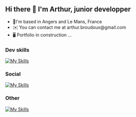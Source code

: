 ## Hi there 👋 I'm Arthur, junior developper

<ul>
<li>
📍I'm based in Angers and Le Mans, France
</li>
<li>
✉️  You can contact me at arthur.broudoux@gmail.com
</li>
<li>
🖥️  Portfolio in construction ...
</li>
</ul>

### Dev skills

[![My Skills](https://skillicons.dev/icons?i=html,css,js,php,sass,vue,mysql,vscode&perline=4)](https://skillicons.dev)

### Social

[![My Skills](https://skillicons.dev/icons?i=discord,linkedin,github,twitter)](https://skillicons.dev)

### Other

[![My Skills](https://skillicons.dev/icons?i=figma,ableton,ai,ps)](https://skillicons.dev)


<!--
**abroudoux/abroudoux** is a ✨ _special_ ✨ repository because its `README.md` (this file) appears on your GitHub profile.

Here are some ideas to get you started:

- 🔭 I’m currently working on ...
- 🌱 I’m currently learning ...
- 👯 I’m looking to collaborate on ...
- 🤔 I’m looking for help with ...
- 💬 Ask me about ...
- 📫 How to reach me: ...
- 😄 Pronouns: ...
- ⚡ Fun fact: ...
-->
